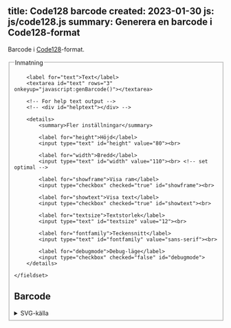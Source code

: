 title: Code128 barcode
created: 2023-01-30
js: js/code128.js
summary: Generera en barcode i Code128-format
---

Barcode i [Code128](https://en.wikipedia.org/wiki/Code_128)-format.

<form id="barcodeform" onchange="javascript:genBarcode()">
    <fieldset>
        <legend>Inmatning</legend>

        <label for="text">Text</label>
        <textarea id="text" rows="3" onkeyup="javascript:genBarcode()"></textarea>

        <!-- For help text output -->
        <!-- <div id="helptext"></div> -->

        <details>
            <summary>Fler inställningar</summary>

            <label for="height">Höjd</label>
            <input type="text" id="height" value="80"><br>

            <label for="width">Bredd</label>
            <input type="text" id="width" value="110"><br> <!-- set optimal -->

            <label for="showframe">Visa ram</label>
            <input type="checkbox" checked="true" id="showframe"><br>

            <label for="showtext">Visa text</label>
            <input type="checkbox" checked="true" id="showtext"><br>

            <label for="textsize">Textstorlek</label>
            <input type="text" id="textsize" value="12"><br>

            <label for="fontfamily">Teckensnitt</label>
            <input type="text" id="fontfamily" value="sans-serif"><br>
            
            <label for="debugmode">Debug-läge</label>
            <input type="checkbox" checked="false" id="debugmode">
        </details>

    </fieldset>
</form>


## Barcode

<div id="barcode"></div>

<details>
    <summary>SVG-källa</summary>
    <code id="svgsource"></code>
</details>

